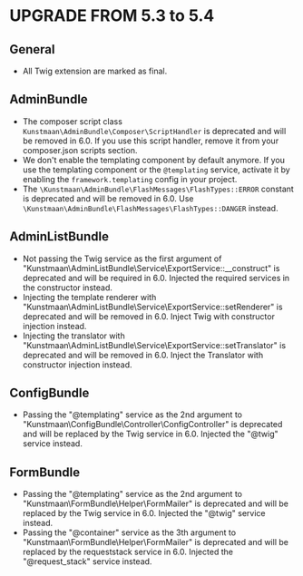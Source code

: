 UPGRADE FROM 5.3 to 5.4
=======================

General
-------

* All Twig extension are marked as final.

AdminBundle
-----------

* The composer script class `Kunstmaan\AdminBundle\Composer\ScriptHandler` is deprecated and will be removed in 6.0. 
  If you use this script handler, remove it from your composer.json scripts section.
* We don't enable the templating component by default anymore. If you use the templating component or the `@templating` service, activate it by enabling the `framework.templating` config in your project.
* The `\Kunstmaan\AdminBundle\FlashMessages\FlashTypes::ERROR` constant is deprecated and will be removed in 6.0. Use `\Kunstmaan\AdminBundle\FlashMessages\FlashTypes::DANGER` instead.

AdminListBundle
---------------

* Not passing the Twig service as the first argument of "Kunstmaan\AdminListBundle\Service\ExportService::__construct" is deprecated and will be required in 6.0. Injected the required services in the constructor instead.
* Injecting the template renderer with "Kunstmaan\AdminListBundle\Service\ExportService::setRenderer" is deprecated and will be removed in 6.0. Inject Twig with constructor injection instead.
* Injecting the translator with "Kunstmaan\AdminListBundle\Service\ExportService::setTranslator" is deprecated and will be removed in 6.0. Inject the Translator with constructor injection instead.

ConfigBundle
------------

* Passing the "@templating" service as the 2nd argument to "Kunstmaan\ConfigBundle\Controller\ConfigController" is deprecated and will be replaced by the Twig service in 6.0. Injected the "@twig" service instead.

FormBundle
----------

* Passing the "@templating" service as the 2nd argument to "Kunstmaan\FormBundle\Helper\FormMailer" is deprecated and will be replaced by the Twig service in 6.0. Injected the "@twig" service instead.
* Passing the "@container" service as the 3th argument to "Kunstmaan\FormBundle\Helper\FormMailer" is deprecated and will be replaced by the requeststack service in 6.0. Injected the "@request_stack" service instead.
